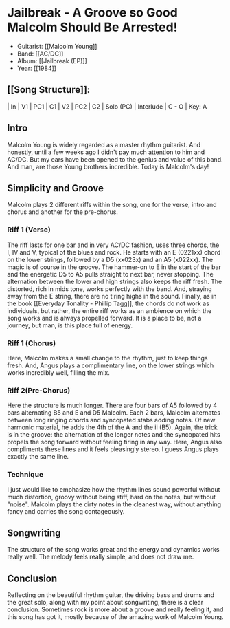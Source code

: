 # Jailbreak - A Groove so Good Malcolm Should Be Arrested!


- Guitarist: [[Malcolm Young]] 
- Band: [[AC/DC]]
- Album: [[Jailbreak (EP)]]
- Year: [[1984]]

## [[Song Structure]]:
| In | V1 | PC1 | C1 | V2 | PC2 | C2 | Solo (PC) | Interlude | C - O |
Key: A

## Intro
Malcolm Young is widely regarded as a master rhythm guitarist. And honestly, until a few weeks ago I didn't pay much attention to him and AC/DC. But my ears have been opened to the genius and value of this band. And man, are those Young brothers incredible. Today is Malcolm's day!

## Simplicity and Groove

Malcolm plays 2 different riffs within the song, one for the verse, intro and chorus and another for the pre-chorus. 

### Riff 1 (Verse)

The riff lasts for one bar and in very AC/DC fashion, uses three chords, the I, IV and V, typical of the blues and rock. He starts with an E (0221xx) chord on the lower strings, followed by a D5 (xx023x) and an A5 (x022xx). The magic is of course in the groove. The hammer-on to E in the start of the bar and the energetic D5 to A5 pulls straight to next bar, never stopping. The alternation between the lower and high strings also keeps the riff fresh. The distorted, rich in mids tone, works perfectly with the band. And, straying away from the E string, there are no tiring highs in the sound.
Finally, as in the book [[Everyday Tonality - Phillip Tagg]], the chords do not work as individuals, but rather, the entire riff works as an ambience on which the song works and is always propelled forward. It is a place to be, not a journey, but man, is this place full of energy.

### Riff 1 (Chorus)
Here, Malcolm makes a small change to the rhythm, just to keep things fresh. And, Angus plays a complimentary line, on the lower strings which works incredibly well, filling the mix.

### Riff 2(Pre-Chorus)
Here the structure is much longer. There are four bars of A5 followed by 4 bars alternating B5 and E and D5 Malcolm. Each 2 bars, Malcolm alternates between long ringing chords and syncopated stabs adding notes. Of new harmonic material, he adds the 4th of the A and the ii (B5). Again, the trick is in the groove: the alternation of the longer notes and the syncopated hits propels the song forward without feeling tiring in any way. Here, Angus also compliments these lines and it feels pleasingly stereo. I guess Angus plays exactly the same line. 

### Technique
I just would like to emphasize how the rhythm lines sound powerful without much distortion, groovy without being stiff, hard on the notes, but without "noise". Malcolm plays the dirty notes in the cleanest way, without anything fancy and carries the song contageously. 

## Songwriting
The structure of the song works great and the energy and dynamics works really well. The melody feels really simple, and does not draw me.

## Conclusion
Reflecting on the beautiful rhythm guitar, the driving bass and drums and the great solo, along with my point about songwriting, there is a clear conclusion. Sometimes rock is more about a groove and really feeling it, and this song has got it, mostly because of the amazing work of Malcolm Young. 

